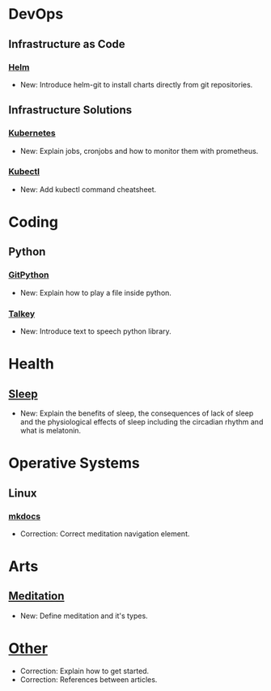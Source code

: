 # DevOps

## Infrastructure as Code

### [Helm](helm.md)

* New: Introduce helm-git to install charts directly from git repositories.

## Infrastructure Solutions

### [Kubernetes](kubernetes.md)

* New: Explain jobs, cronjobs and how to monitor them with prometheus.

### [Kubectl](kubectl.md)

* New: Add kubectl command cheatsheet.

# Coding

## Python

### [GitPython](python.md)

* New: Explain how to play a file inside python.

### [Talkey](talkey.md)

* New: Introduce text to speech python library.

# Health

## [Sleep](sleep.md)

* New: Explain the benefits of sleep, the consequences of lack of sleep and the physiological effects of sleep including the circadian rhythm and what is melatonin.

# Operative Systems

## Linux

### [mkdocs](mkdocs.md)

* Correction: Correct meditation navigation element.

# Arts

## [Meditation](meditation.md)

* New: Define meditation and it's types.

# [Other](mediatation.md)

* Correction: Explain how to get started.
* Correction: References between articles.